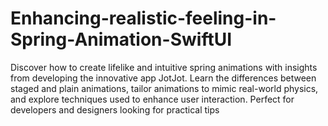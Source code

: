 # Enhancing-realistic-feeling-in-Spring-Animation-SwiftUI
Discover how to create lifelike and intuitive spring animations with insights from developing the innovative app JotJot. Learn the differences between staged and plain animations, tailor animations to mimic real-world physics, and explore techniques used to enhance user interaction. Perfect for developers and designers looking for practical tips
